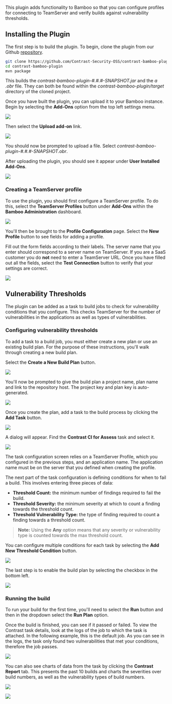 <!--
title: "Contrast Bamboo Plugin"
description: "Bamboo build plugin using the Contrast Java SDK"
tags: "Bamboo SDK Integration Java Continuous Integration"
-->

This plugin adds functionality to Bamboo so that you can configure profiles for connecting to TeamServer and verify builds against vulnerability thresholds.

## Installing the Plugin
The first step is to build the plugin. To begin, clone the plugin from our Github [repository](https://github.com/Contrast-Security-OSS/contrast-bamboo-plugin.git).
```bash
git clone https://github.com/Contrast-Security-OSS/contrast-bamboo-plugin.git
cd contrast-bamboo-plugin
mvn package
```

This builds the *contrast-bamboo-plugin-#.#.#-SNAPSHOT.jar* and the *a .obr* file. They can both be found within the *contrast-bamboo-plugin/target* directory of the cloned project.

Once you have built the plugin, you can upload it to your Bamboo instance. Begin by selecting the **Add-Ons** option from the top left settings menu.

<a href="assets/images/Bamboo_Add_On_Option.png" rel="lightbox" title="Navigating to add-ons in Bamboo"><img class="thumbnail" src="assets/images/Bamboo_Add_On_Option.png"/></a>


Then select the **Upload add-on** link.

<a href="assets/images/Bamboo_Upload_Plugin.png" rel="lightbox" title="Uploading an add-on in Bamboo"><img class="thumbnail" src="assets/images/Bamboo_Upload_Plugin.png"/></a>

You should now be prompted to upload a file. Select *contrast-bamboo-plugin-#.#.#-SNAPSHOT.obr*.

After uploading the plugin, you should see it appear under **User Installed Add-Ons**.

<a href="assets/images/Bamboo_Plugin_Uploaded.png" rel="lightbox" title="Successfully uploaded add-on"><img class="thumbnail" src="assets/images/Bamboo_Plugin_Uploaded.png"/></a>

### Creating a TeamServer profile
To use the plugin, you should first configure a TeamServer profile. To do this, select the **TeamServer Profiles** button under **Add-Ons** within the **Bamboo Administration** dashboard.

<a href="assets/images/Bamboo_TeamServer_Profile.png" rel="lightbox" title="Configuring a TeamServer profile in Bamboo"><img class="thumbnail" src="assets/images/Bamboo_TeamServer_Profile.png"/></a>

You'll then be brought to the **Profile Configuration** page. Select the **New Profile** button to see fields for adding a profile.

Fill out the form fields according to their labels. The server name that you enter should correspond to a server name on TeamServer.
If you are a SaaS customer you do **not** need to enter a TeamServer URL. Once you have filled out all the fields, select the **Test Connection** button to verify that your settings are correct.

<a href="assets/images/Bamboo_Add_Profile_Success.png" rel="lightbox" title="Successful configuration"><img class="thumbnail" src="assets/images/Bamboo_Add_Profile_Success.png"/></a>

## Vulnerability Thresholds
The plugin can be added as a task to build jobs to check for vulnerability conditions that you configure. This checks TeamServer for the number of vulnerabilities in the applications as well as types of vulnerabilities.

### Configuring vulnerability thresholds
To add a task to a build job, you must either create a new plan or use an existing build plan. For the purpose of these instructions, you'll walk through creating a new build plan.

Select the **Create a New Build Plan** button.

<a href="assets/images/Bamboo_Create_New_Build_Plan.png" rel="lightbox" title="Create a new build plan"><img class="thumbnail" src="assets/images/Bamboo_Create_New_Build_Plan.png"/></a>

You'll now be prompted to give the build plan a project name, plan name and link to the repository host. The project key and plan key is auto-generated.

<a href="assets/images/Bamboo_Configure_Build_Plan.png" rel="lightbox" title="Configure the build plan"><img class="thumbnail" src="assets/images/Bamboo_Configure_Build_Plan.png"/></a>

Once you create the plan, add a task to the build process by clicking the **Add Task** button.

<a href="assets/images/Bamboo_Add_First_Task.png" rel="lightbox" title="Add Contrast task"><img class="thumbnail" src="assets/images/Bamboo_Add_First_Task.png"/></a>

A dialog will appear. Find the **Contrast CI for Assess** task and select it.

<a href="assets/images/Bamboo_Add_Contrast_Task.png" rel="lightbox" title="Vulnerability threshold task"><img class="thumbnail" src="assets/images/Bamboo_Add_Contrast_Task.png"/></a>

The task configuration screen relies on a TeamServer Profile, which you configured in the previous steps, and an application name. The application name must be on the server that you defined when creating the profile.

The next part of the task configuration is defining conditions for when to fail a build. This involves entering three pieces of data:

* **Threshold Count:** the minimum number of findings required to fail the build.
* **Threshold Severity:** the minimum severity at which to count a finding towards the threshold count.
* **Threshold Vulnerability Type:** the type of finding required to count a finding towards a threshold count.

>**Note:** Using the **Any** option means that any severity or vulnerability type is counted towards the max threshold count.

You can configure multiple conditions for each task by selecting the **Add New Threshold Condition** button.

<a href="assets/images/Bamboo_Task_Definition.png" rel="lightbox" title="Configuring the task"><img class="thumbnail" src="assets/images/Bamboo_Task_Definition.png"/></a>

The last step is to enable the build plan by selecting the checkbox in the bottom left.

<a href="assets/images/Bamboo_Enable_Plan.png" rel="lightbox" title="Enable build plan"><img class="thumbnail" src="assets/images/Bamboo_Enable_Plan.png"/></a>

### Running the build
To run your build for the first time, you'll need to select the **Run** button and then in the dropdown select the **Run Plan** option.

Once the build is finished, you can see if it passed or failed. To view the Contrast task details, look at the logs of the job to which the task is attached. In the following example, this is the default job. As you can see in the logs, the task only found two vulnerabilities that met your conditions, therefore the job passes.

<a href="assets/images/Bamboo_Result_Logs.png" rel="lightbox" title="Bamboo build logs"><img class="thumbnail" src="assets/images/Bamboo_Result_Logs.png"/></a>

You can also see charts of data from the task by clicking the **Contrast Report** tab. This presents the past 10 builds and charts the severities over build numbers, as well as the vulnerability types of build numbers.

<a href="assets/images/Bamboo_Chart_Severity_Trend2.png" rel="lightbox" title="Bamboo severity chart"><img class="thumbnail" src="assets/images/Bamboo_Chart_Severity_Trend2.png"/></a>

<a href="assets/images/Bamboo_Chart_Vulnerability_Trend2.png" rel="lightbox" title="Bamboo vulnerability chart"><img class="thumbnail" src="assets/images/Bamboo_Chart_Vulnerability_Trend2.png"/></a>

